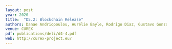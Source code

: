 ```yaml
---
layout: post
year: 2020
title:  "D5.2: Blockchain Release"
authors: Danae Andriopoulou, Aurélie Bayle, Rodrigo Diaz, Gustavo Gonzalez-Granadillo, Zenzi De Graeve, Marius Lombard-Platet, Sofiana Menesidou, Juan Mora, Diana Navarro, Claudia Negri, Sokratis Nifakos, Caxton Okoh, Manos Panaousis, Nikos Panourakis, Panos Papachristou, Dimitris Papamartzivanos, Octavio Perez Kempner, Eleni Trouva, Niels Vandezande
venue: CUREX
pdf: publications/deli/d4-4.pdf
web: http://curex-project.eu/
---
```


